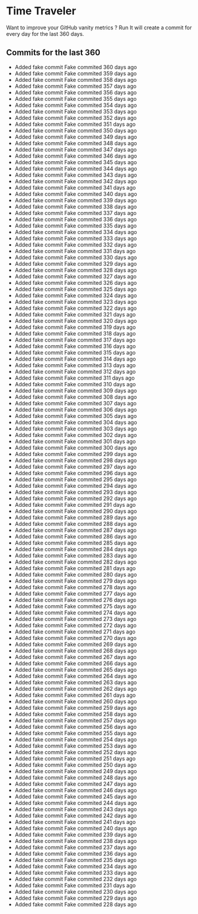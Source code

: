 # Time Traveler

Want to improve your GitHub vanity metrics ?
Run 
It will create a commit for every day for the last 360 days.

## Commits for the last 360

- Added fake commit Fake commited 360 days ago
- Added fake commit Fake commited 359 days ago
- Added fake commit Fake commited 358 days ago
- Added fake commit Fake commited 357 days ago
- Added fake commit Fake commited 356 days ago
- Added fake commit Fake commited 355 days ago
- Added fake commit Fake commited 354 days ago
- Added fake commit Fake commited 353 days ago
- Added fake commit Fake commited 352 days ago
- Added fake commit Fake commited 351 days ago
- Added fake commit Fake commited 350 days ago
- Added fake commit Fake commited 349 days ago
- Added fake commit Fake commited 348 days ago
- Added fake commit Fake commited 347 days ago
- Added fake commit Fake commited 346 days ago
- Added fake commit Fake commited 345 days ago
- Added fake commit Fake commited 344 days ago
- Added fake commit Fake commited 343 days ago
- Added fake commit Fake commited 342 days ago
- Added fake commit Fake commited 341 days ago
- Added fake commit Fake commited 340 days ago
- Added fake commit Fake commited 339 days ago
- Added fake commit Fake commited 338 days ago
- Added fake commit Fake commited 337 days ago
- Added fake commit Fake commited 336 days ago
- Added fake commit Fake commited 335 days ago
- Added fake commit Fake commited 334 days ago
- Added fake commit Fake commited 333 days ago
- Added fake commit Fake commited 332 days ago
- Added fake commit Fake commited 331 days ago
- Added fake commit Fake commited 330 days ago
- Added fake commit Fake commited 329 days ago
- Added fake commit Fake commited 328 days ago
- Added fake commit Fake commited 327 days ago
- Added fake commit Fake commited 326 days ago
- Added fake commit Fake commited 325 days ago
- Added fake commit Fake commited 324 days ago
- Added fake commit Fake commited 323 days ago
- Added fake commit Fake commited 322 days ago
- Added fake commit Fake commited 321 days ago
- Added fake commit Fake commited 320 days ago
- Added fake commit Fake commited 319 days ago
- Added fake commit Fake commited 318 days ago
- Added fake commit Fake commited 317 days ago
- Added fake commit Fake commited 316 days ago
- Added fake commit Fake commited 315 days ago
- Added fake commit Fake commited 314 days ago
- Added fake commit Fake commited 313 days ago
- Added fake commit Fake commited 312 days ago
- Added fake commit Fake commited 311 days ago
- Added fake commit Fake commited 310 days ago
- Added fake commit Fake commited 309 days ago
- Added fake commit Fake commited 308 days ago
- Added fake commit Fake commited 307 days ago
- Added fake commit Fake commited 306 days ago
- Added fake commit Fake commited 305 days ago
- Added fake commit Fake commited 304 days ago
- Added fake commit Fake commited 303 days ago
- Added fake commit Fake commited 302 days ago
- Added fake commit Fake commited 301 days ago
- Added fake commit Fake commited 300 days ago
- Added fake commit Fake commited 299 days ago
- Added fake commit Fake commited 298 days ago
- Added fake commit Fake commited 297 days ago
- Added fake commit Fake commited 296 days ago
- Added fake commit Fake commited 295 days ago
- Added fake commit Fake commited 294 days ago
- Added fake commit Fake commited 293 days ago
- Added fake commit Fake commited 292 days ago
- Added fake commit Fake commited 291 days ago
- Added fake commit Fake commited 290 days ago
- Added fake commit Fake commited 289 days ago
- Added fake commit Fake commited 288 days ago
- Added fake commit Fake commited 287 days ago
- Added fake commit Fake commited 286 days ago
- Added fake commit Fake commited 285 days ago
- Added fake commit Fake commited 284 days ago
- Added fake commit Fake commited 283 days ago
- Added fake commit Fake commited 282 days ago
- Added fake commit Fake commited 281 days ago
- Added fake commit Fake commited 280 days ago
- Added fake commit Fake commited 279 days ago
- Added fake commit Fake commited 278 days ago
- Added fake commit Fake commited 277 days ago
- Added fake commit Fake commited 276 days ago
- Added fake commit Fake commited 275 days ago
- Added fake commit Fake commited 274 days ago
- Added fake commit Fake commited 273 days ago
- Added fake commit Fake commited 272 days ago
- Added fake commit Fake commited 271 days ago
- Added fake commit Fake commited 270 days ago
- Added fake commit Fake commited 269 days ago
- Added fake commit Fake commited 268 days ago
- Added fake commit Fake commited 267 days ago
- Added fake commit Fake commited 266 days ago
- Added fake commit Fake commited 265 days ago
- Added fake commit Fake commited 264 days ago
- Added fake commit Fake commited 263 days ago
- Added fake commit Fake commited 262 days ago
- Added fake commit Fake commited 261 days ago
- Added fake commit Fake commited 260 days ago
- Added fake commit Fake commited 259 days ago
- Added fake commit Fake commited 258 days ago
- Added fake commit Fake commited 257 days ago
- Added fake commit Fake commited 256 days ago
- Added fake commit Fake commited 255 days ago
- Added fake commit Fake commited 254 days ago
- Added fake commit Fake commited 253 days ago
- Added fake commit Fake commited 252 days ago
- Added fake commit Fake commited 251 days ago
- Added fake commit Fake commited 250 days ago
- Added fake commit Fake commited 249 days ago
- Added fake commit Fake commited 248 days ago
- Added fake commit Fake commited 247 days ago
- Added fake commit Fake commited 246 days ago
- Added fake commit Fake commited 245 days ago
- Added fake commit Fake commited 244 days ago
- Added fake commit Fake commited 243 days ago
- Added fake commit Fake commited 242 days ago
- Added fake commit Fake commited 241 days ago
- Added fake commit Fake commited 240 days ago
- Added fake commit Fake commited 239 days ago
- Added fake commit Fake commited 238 days ago
- Added fake commit Fake commited 237 days ago
- Added fake commit Fake commited 236 days ago
- Added fake commit Fake commited 235 days ago
- Added fake commit Fake commited 234 days ago
- Added fake commit Fake commited 233 days ago
- Added fake commit Fake commited 232 days ago
- Added fake commit Fake commited 231 days ago
- Added fake commit Fake commited 230 days ago
- Added fake commit Fake commited 229 days ago
- Added fake commit Fake commited 228 days ago
